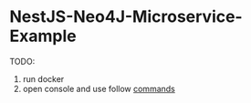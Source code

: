 # NestJS-Neo4J-Microservice-Example
TODO: 

1. run docker
2. open console and use follow [commands](https://github.com/broly941/NestJS-Neo4J-Microservice-Example/blob/master/docker-comands.txt)
